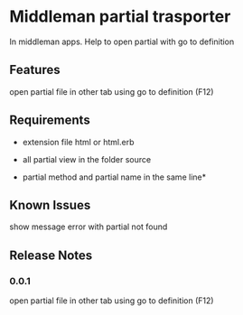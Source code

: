# Middleman partial trasporter

In middleman apps.
Help to open partial with go to definition
## Features

open partial file in other tab using go to definition (F12)
## Requirements

* extension file html or html.erb

* all partial view in the folder source
* partial method and partial name in the same line*

## Known Issues

show message error with partial not found

## Release Notes
### 0.0.1
open partial file in other tab using go to definition (F12)
